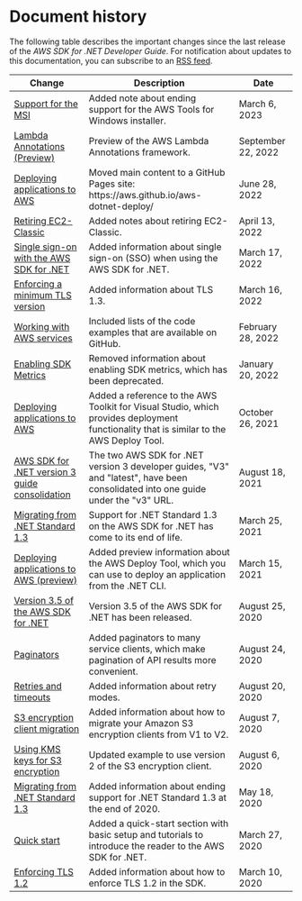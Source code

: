 # Document history<a name="document-history"></a>

The following table describes the important changes since the last release of the *AWS SDK for \.NET Developer Guide*\. For notification about updates to this documentation, you can subscribe to an [RSS feed](https://docs.aws.amazon.com/sdk-for-net/latest/developer-guide/amazon-aws-sdk-for-net-dev-guide-doc-history.rss)\.

| Change | Description | Date | 
| --- |--- |--- |
| [Support for the MSI](net-dg-obtain-assemblies.md) | Added note about ending support for the AWS Tools for Windows installer\. | March 6, 2023 | 
| [Lambda Annotations \(Preview\)](aws-lambda-annotations.md) | Preview of the AWS Lambda Annotations framework\. | September 22, 2022 | 
| [Deploying applications to AWS](deploying.md) | Moved main content to a GitHub Pages site: https://aws\.github\.io/aws\-dotnet\-deploy/ | June 28, 2022 | 
| [Retiring EC2\-Classic](#document-history) | Added notes about retiring EC2\-Classic\. | April 13, 2022 | 
| [Single sign\-on with the AWS SDK for \.NET](sso.md) | Added information about single sign\-on \(SSO\) when using the AWS SDK for \.NET\. | March 17, 2022 | 
| [Enforcing a minimum TLS version](enforcing-tls.md) | Added information about TLS 1\.3\. | March 16, 2022 | 
| [Working with AWS services](working-with-aws-services.md) | Included lists of the code examples that are available on GitHub\. | February 28, 2022 | 
| [Enabling SDK Metrics](#document-history) | Removed information about enabling SDK metrics, which has been deprecated\. | January 20, 2022 | 
| [Deploying applications to AWS](deploying.md) | Added a reference to the AWS Toolkit for Visual Studio, which provides deployment functionality that is similar to the AWS Deploy Tool\. | October 26, 2021 | 
| [AWS SDK for \.NET version 3 guide consolidation](#document-history) | The two AWS SDK for \.NET version 3 developer guides, "V3" and "latest", have been consolidated into one guide under the "v3" URL\. | August 18, 2021 | 
| [Migrating from \.NET Standard 1\.3](migration-from-net-standard-1-3.md) | Support for \.NET Standard 1\.3 on the AWS SDK for \.NET has come to its end of life\. | March 25, 2021 | 
| [Deploying applications to AWS \(preview\)](deploying.md) | Added preview information about the AWS Deploy Tool, which you can use to deploy an application from the \.NET CLI\. | March 15, 2021 | 
| [Version 3\.5 of the AWS SDK for \.NET](net-dg-v35.md) | Version 3\.5 of the AWS SDK for \.NET has been released\. | August 25, 2020 | 
| [Paginators](paginators.md) | Added paginators to many service clients, which make pagination of API results more convenient\. | August 24, 2020 | 
| [Retries and timeouts](retries-timeouts.md) | Added information about retry modes\. | August 20, 2020 | 
| [S3 encryption client migration](s3-encryption-migration.md) | Added information about how to migrate your Amazon S3 encryption clients from V1 to V2\. | August 7, 2020 | 
| [Using KMS keys for S3 encryption](kms-keys-s3-encryption.md) | Updated example to use version 2 of the S3 encryption client\. | August 6, 2020 | 
| [Migrating from \.NET Standard 1\.3](migration-from-net-standard-1-3.md) | Added information about ending support for \.NET Standard 1\.3 at the end of 2020\. | May 18, 2020 | 
| [Quick start](quick-start.md) | Added a quick\-start section with basic setup and tutorials to introduce the reader to the AWS SDK for \.NET\. | March 27, 2020 | 
| [Enforcing TLS 1\.2](enforcing-tls.md) | Added information about how to enforce TLS 1\.2 in the SDK\. | March 10, 2020 | 